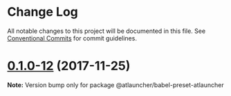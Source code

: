 # Change Log

All notable changes to this project will be documented in this file.
See [Conventional Commits](https://conventionalcommits.org) for commit guidelines.

<a name="0.1.0-12"></a>
# [0.1.0-12](https://github.com/ATLauncher/style-guide/compare/@atlauncher/babel-preset-atlauncher@0.1.0-11...@atlauncher/babel-preset-atlauncher@0.1.0-12) (2017-11-25)




**Note:** Version bump only for package @atlauncher/babel-preset-atlauncher
